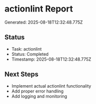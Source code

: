 # actionlint Report

Generated: 2025-08-18T12:32:48.775Z

## Status
- Task: actionlint
- Status: Completed
- Timestamp: 2025-08-18T12:32:48.775Z

## Next Steps
- Implement actual actionlint functionality
- Add proper error handling
- Add logging and monitoring

